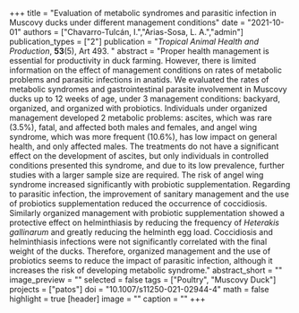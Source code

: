 +++
title = "Evaluation of metabolic syndromes and parasitic infection in Muscovy ducks under different management conditions"
date = "2021-10-01"
authors = ["Chavarro-Tulcán, I.","Arias-Sosa, L. A.","admin"]
publication_types = ["2"]
publication = "*Tropical Animal Health and Production*, **53**(5), Art 493. "
abstract = "Proper health management is essential for productivity in duck farming. However, there is limited information on the effect of management conditions on rates of metabolic problems and parasitic infections in anatids. We evaluated the rates of metabolic syndromes and gastrointestinal parasite involvement in Muscovy ducks up to 12 weeks of age, under 3 management conditions: backyard, organized, and organized with probiotics. Individuals under organized management developed 2 metabolic problems: ascites, which was rare (3.5%), fatal, and affected both males and females, and angel wing syndrome, which was more frequent (10.6%), has low impact on general health, and only affected males. The treatments do not have a significant effect on the development of ascites, but only individuals in controlled conditions presented this syndrome, and due to its low prevalence, further studies with a larger sample size are required. The risk of angel wing syndrome increased significantly with probiotic supplementation. Regarding to parasitic infection, the improvement of sanitary management and the use of probiotics supplementation reduced the occurrence of coccidiosis. Similarly organized management with probiotic supplementation showed a protective effect on helminthiasis by reducing the frequency of *Heterakis gallinarum* and greatly reducing the helminth egg load. Coccidiosis and helminthiasis infections were not significantly correlated with the final weight of the ducks. Therefore, organized management and the use of probiotics seems to reduce the impact of parasitic infection, although it increases the risk of developing metabolic syndrome."
abstract_short = ""
image_preview = ""
selected = false
tags = ["Poultry", "Muscovy Duck"]
projects = ["patos"]
doi = "10.1007/s11250-021-02944-4"
math = false
highlight = true
[header]
image = ""
caption = ""
+++

